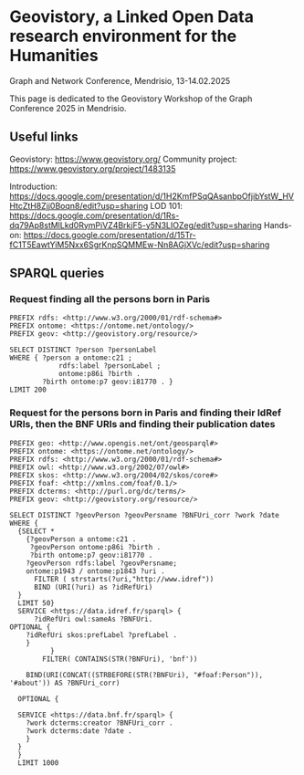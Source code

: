 # Geovistory, a Linked Open Data research environment for the Humanities

Graph and Network Conference, Mendrisio, 13-14.02.2025

This page is dedicated to the Geovistory Workshop of the Graph Conference 2025 in Mendrisio.

## Useful links

Geovistory: https://www.geovistory.org/
Community project: https://www.geovistory.org/project/1483135

Introduction: https://docs.google.com/presentation/d/1H2KmfPSqQAsanbpOfjibYstW_HVHtcZtH8Zjj0Boqn8/edit?usp=sharing
LOD 101: https://docs.google.com/presentation/d/1Rs-dq79Ap8stMlLkd0RymPiVZ4BrkjF5-y5N3LIOZeg/edit?usp=sharing
Hands-on: https://docs.google.com/presentation/d/15Tr-fC1T5EawtYiM5Nxx6SgrKnpSQMMEw-Nn8AGjXVc/edit?usp=sharing

## SPARQL queries

### Request finding all the persons born in Paris

```
PREFIX rdfs: <http://www.w3.org/2000/01/rdf-schema#>
PREFIX ontome: <https://ontome.net/ontology/>
PREFIX geov: <http://geovistory.org/resource/>

SELECT DISTINCT ?person ?personLabel
WHERE { ?person a ontome:c21 ;
            rdfs:label ?personLabel ;
            ontome:p86i ?birth .
        ?birth ontome:p7 geov:i81770 . }
LIMIT 200
```

### Request for the persons born in Paris and finding their IdRef URIs, then the BNF URIs and finding their publication dates

```
PREFIX geo: <http://www.opengis.net/ont/geosparql#>
PREFIX ontome: <https://ontome.net/ontology/>
PREFIX rdfs: <http://www.w3.org/2000/01/rdf-schema#>
PREFIX owl: <http://www.w3.org/2002/07/owl#>
PREFIX skos: <http://www.w3.org/2004/02/skos/core#>
PREFIX foaf: <http://xmlns.com/foaf/0.1/>
PREFIX dcterms: <http://purl.org/dc/terms/>
PREFIX geov: <http://geovistory.org/resource/>

SELECT DISTINCT ?geovPerson ?geovPersname ?BNFUri_corr ?work ?date
WHERE {
  {SELECT *
    {?geovPerson a ontome:c21 .
     ?geovPerson ontome:p86i ?birth .
     ?birth ontome:p7 geov:i81770 .
    ?geovPerson rdfs:label ?geovPersname;
    ontome:p1943 / ontome:p1843 ?uri .
      FILTER ( strstarts(?uri,"http://www.idref"))
      BIND (URI(?uri) as ?idRefUri)
  }
  LIMIT 50}
  SERVICE <https://data.idref.fr/sparql> {
      ?idRefUri owl:sameAs ?BNFUri.
OPTIONAL {
    ?idRefUri skos:prefLabel ?prefLabel .
    }
          }
        FILTER( CONTAINS(STR(?BNFUri), 'bnf'))

    BIND(URI(CONCAT((STRBEFORE(STR(?BNFUri), "#foaf:Person")), '#about')) AS ?BNFUri_corr)
  
  OPTIONAL {
  
  SERVICE <https://data.bnf.fr/sparql> {
    ?work dcterms:creator ?BNFUri_corr .
    ?work dcterms:date ?date .
    }
  }
  }
  LIMIT 1000
```
